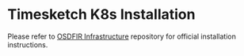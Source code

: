 <!--- app-name: Timesketch -->
# Timesketch K8s Installation

Please refer to
[OSDFIR Infrastructure](https://github.com/google/osdfir-infrastructure)
repository for official installation instructions.
